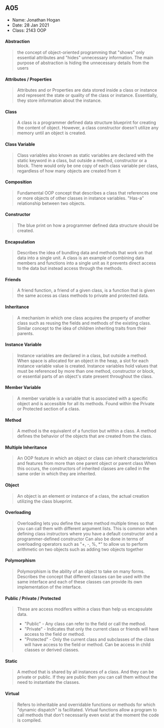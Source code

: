 ## A05
- Name: Jonathan Hogan
- Date: 28 Jan 2021
- Class: 2143 OOP


#### Abstraction
> the concept of object-oriented programming that "shows" only essential attributes and "hides" unnecessary information. The main purpose of abstraction is hiding the
> unnecessary details from the users
#### Attributes / Properties
> Attributes and or Properties are data stored inside a class or instance and represent the state or quality of the class or instance. Essentially, they store information about the instance.
#### Class
> A class is a programmer defined data structure blueprint for creating the content of object. However, a class constructor doesn't utilize any memory until an object is created.
#### Class Variable
> Class variables also known as static variables are declared with the static keyword in a class, but outside a method, constructor or a block. There would only be one copy of each class variable per class, regardless of how many objects are created from it
#### Composition
> Fundamental OOP concept that describes a class that references one or more objects of other classes in instance variables. "Has-a" relationship between two objects.
#### Constructor
> The blue print on how a programmer defined data structure should be created.
#### Encapsulation
> Describes the idea of bundling data and methods that work on that data into a single unit. A class is an example of combining data members and functions into a single unit as it prevents direct access to the data but instead access through the methods.
#### Friends
> A friend function, a friend of a given class, is a function that is given the same access as class methods to private and protected data.
#### Inheritance
> A mechanism in which one class acquires the property of another class such as reusing the fields and methods of the existing class. Similar concept to the idea of children inheriting traits from their parents.
#### Instance Variable
> Instance variables are declared in a class, but outside a method. When space is allocated for an object in the heap, a slot for each instance variable value is created. Instance variables hold values that must be referenced by more than one method, constructor or block, or essential parts of an object's state present throughout the class.
#### Member Variable
> A member variable is a variable that is associated with a specific object and is accessible for all its methods. Found within the Private or Protected section of a class.
#### Method
> A method is the equivalent of a function but within a class. A method defines the behavior of the objects that are created from the class.
#### Multiple Inheritance
> An OOP feature in which an object or class can inherit characteristics and features from more than one parent object or parent class When this occurs, the constructors of inherited classes are called in the same order in which they are inherited.
#### Object
> An object is an element or instance of a class, the actual creation utilizing the class blueprint.
#### Overloading
> Overloading lets you define the same method multiple times so that you can call them with different argument lists. This is common when defining class instructors where you have a default constructor and a programmer-defined constructor Can also be done in terms of overloading operators such as "+, -, %, *" to allow us to perform arithmetic on two objects such as adding two objects together
#### Polymorphism
> Polymorphism is the ability of an object to take on many forms. Describes the concept that different classes can be used with the same interface and each of these classes can provide its own implementation of the interface.
#### Public / Private / Protected
> These are access modifers within a class than help us encapsulate data.
> 
> * "Public" - Any class can refer to the field or call the method.
> * "Private" - Indicates that only the current class or friends will have access to the field or method.
> * "Protected" - Only the current class and subclasses of the class will have access to the field or method. Can be access in child classes or derived classes.

#### Static
> A method that is shared by all instances of a class. And they can be private or public. If they are public then you can call them without the need to instantiate the classes.
#### Virtual
> Refers to inheritable and overridable functions or methods for which "dynamic dispatch" is facilitated. Virtual functions allow a program to call methods that don't necessarily even exist at the moment the code is compiled.
